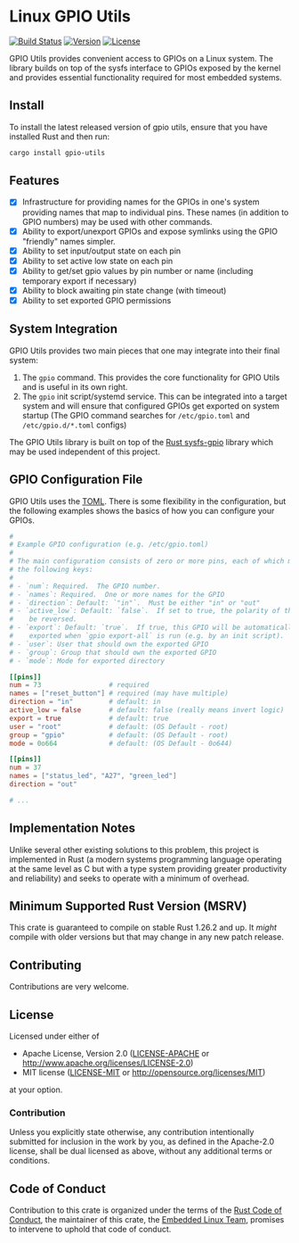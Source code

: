 # Linux GPIO Utils

[![Build Status](https://travis-ci.org/rust-embedded/gpio-utils.svg?branch=master)](https://travis-ci.org/rust-embedded/gpio-utils)
[![Version](https://img.shields.io/crates/v/gpio-utils.svg)](https://crates.io/crates/gpio-utils)
[![License](https://img.shields.io/crates/l/rustc-serialize.svg)](https://github.com/rust-embedded/gpio-utils/blob/master/README.md#license)

GPIO Utils provides convenient access to GPIOs on a Linux system. The library
builds on top of the sysfs interface to GPIOs exposed by the kernel and provides
essential functionality required for most embedded systems.

## Install

To install the latest released version of gpio utils, ensure that you have
installed Rust and then run:

```sh
cargo install gpio-utils
```

## Features

- [x] Infrastructure for providing names for the GPIOs in one's system providing
      names that map to individual pins.  These names (in addition to GPIO numbers)
      may be used with other commands.
- [x] Ability to export/unexport GPIOs and expose symlinks using the GPIO "friendly"
      names simpler.
- [x] Ability to set input/output state on each pin
- [x] Ability to set active low state on each pin
- [x] Ability to get/set gpio values by pin number or name (including temporary
      export if necessary)
- [x] Ability to block awaiting pin state change (with timeout)
- [x] Ability to set exported GPIO permissions

## System Integration

GPIO Utils provides two main pieces that one may integrate into their final
system:

1. The `gpio` command.  This provides the core functionality for GPIO Utils and
   is useful in its own right.
2. The `gpio` init script/systemd service.  This can be integrated into a target
   system and will ensure that configured GPIOs get exported on system startup
   (The GPIO command searches for `/etc/gpio.toml` and `/etc/gpio.d/*.toml`
   configs)

The GPIO Utils library is built on top of the
[Rust sysfs-gpio](https://github.com/rust-embedded/rust-sysfs-gpio) library
which may be used independent of this project.

## GPIO Configuration File

GPIO Utils uses the [TOML](https://github.com/toml-lang/toml).  There is some
flexibility in the configuration, but the following examples shows the basics of
how you can configure your GPIOs.

```toml
#
# Example GPIO configuration (e.g. /etc/gpio.toml)
#
# The main configuration consists of zero or more pins, each of which may have
# the following keys:
#
# - `num`: Required.  The GPIO number.
# - `names`: Required.  One or more names for the GPIO
# - `direction`: Default: `"in"`.  Must be either "in" or "out"
# - `active_low`: Default: `false`.  If set to true, the polarity of the pin will
#    be reversed.
# - `export`: Default: `true`.  If true, this GPIO will be automatically
#    exported when `gpio export-all` is run (e.g. by an init script).
# - `user`: User that should own the exported GPIO
# - `group`: Group that should own the exported GPIO
# - `mode`: Mode for exported directory

[[pins]]
num = 73                 # required
names = ["reset_button"] # required (may have multiple)
direction = "in"         # default: in
active_low = false       # default: false (really means invert logic)
export = true            # default: true
user = "root"            # default: (OS Default - root)
group = "gpio"           # default: (OS Default - root)
mode = 0o664             # default: (OS Default - 0o644)

[[pins]]
num = 37
names = ["status_led", "A27", "green_led"]
direction = "out"

# ...
```

## Implementation Notes

Unlike several other existing solutions to this problem, this project is
implemented in Rust (a modern systems programming language operating at the same
level as C but with a type system providing greater productivity and
reliability) and seeks to operate with a minimum of overhead.

## Minimum Supported Rust Version (MSRV)

This crate is guaranteed to compile on stable Rust 1.26.2 and up. It *might*
compile with older versions but that may change in any new patch release.

## Contributing

Contributions are very welcome.

## License


Licensed under either of

- Apache License, Version 2.0 ([LICENSE-APACHE](LICENSE-APACHE) or
  http://www.apache.org/licenses/LICENSE-2.0)
- MIT license ([LICENSE-MIT](LICENSE-MIT) or http://opensource.org/licenses/MIT)

at your option.

### Contribution

Unless you explicitly state otherwise, any contribution intentionally submitted
for inclusion in the work by you, as defined in the Apache-2.0 license, shall be
dual licensed as above, without any additional terms or conditions.

## Code of Conduct

Contribution to this crate is organized under the terms of the [Rust Code of
Conduct][CoC], the maintainer of this crate, the [Embedded Linux Team][team], promises
to intervene to uphold that code of conduct.

[CoC]: CODE_OF_CONDUCT.md
[team]: https://github.com/rust-embedded/wg#the-embedded-linux-team
